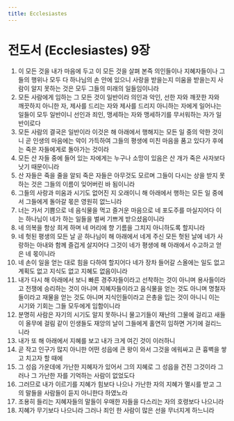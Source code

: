 ```yaml
---
title: Ecclesiastes
---
```


# 전도서 (Ecclesiastes) 9장
1. 이 모든 것을 내가 마음에 두고 이 모든 것을 살펴 본즉 의인들이나 지혜자들이나 그들의 행위나 모두 다 하나님의 손 안에 있으니 사랑을 받을는지 미움을 받을는지 사람이 알지 못하는 것은 모두 그들의 미래의 일들임이니라
1. 모든 사람에게 임하는 그 모든 것이 일반이라 의인과 악인, 선한 자와 깨끗한 자와 깨끗하지 아니한 자, 제사를 드리는 자와 제사를 드리지 아니하는 자에게 일어나는 일들이 모두 일반이니 선인과 죄인, 맹세하는 자와 맹세하기를 무서워하는 자가 일반이로다
1. 모든 사람의 결국은 일반이라 이것은 해 아래에서 행해지는 모든 일 중의 악한 것이니 곧 인생의 마음에는 악이 가득하여 그들의 평생에 미친 마음을 품고 있다가 후에는 죽은 자들에게로 돌아가는 것이라
1. 모든 산 자들 중에 들어 있는 자에게는 누구나 소망이 있음은 산 개가 죽은 사자보다 낫기 때문이니라
1. 산 자들은 죽을 줄을 알되 죽은 자들은 아무것도 모르며 그들이 다시는 상을 받지 못하는 것은 그들의 이름이 잊어버린 바 됨이니라
1. 그들의 사랑과 미움과 시기도 없어진 지 오래이니 해 아래에서 행하는 모든 일 중에서 그들에게 돌아갈 몫은 영원히 없느니라
1. 너는 가서 기쁨으로 네 음식물을 먹고 즐거운 마음으로 네 포도주를 마실지어다 이는 하나님이 네가 하는 일들을 벌써 기쁘게 받으셨음이니라
1. 네 의복을 항상 희게 하며 네 머리에 향 기름을 그치지 아니하도록 할지니라
1. 네 헛된 평생의 모든 날 곧 하나님이 해 아래에서 네게 주신 모든 헛된 날에 네가 사랑하는 아내와 함께 즐겁게 살지어다 그것이 네가 평생에 해 아래에서 수고하고 얻은 네 몫이니라
1. 네 손이 일을 얻는 대로 힘을 다하여 할지어다 네가 장차 들어갈 스올에는 일도 없고 계획도 없고 지식도 없고 지혜도 없음이니라
1. 내가 다시 해 아래에서 보니 빠른 경주자들이라고 선착하는 것이 아니며 용사들이라고 전쟁에 승리하는 것이 아니며 지혜자들이라고 음식물을 얻는 것도 아니며 명철자들이라고 재물을 얻는 것도 아니며 지식인들이라고 은총을 입는 것이 아니니 이는 시기와 기회는 그들 모두에게 임함이니라
1. 분명히 사람은 자기의 시기도 알지 못하나니 물고기들이 재난의 그물에 걸리고 새들이 올무에 걸림 같이 인생들도 재앙의 날이 그들에게 홀연히 임하면 거기에 걸리느니라
1. 내가 또 해 아래에서 지혜를 보고 내가 크게 여긴 것이 이러하니
1. 곧 작고 인구가 많지 아니한 어떤 성읍에 큰 왕이 와서 그것을 에워싸고 큰 흉벽을 쌓고 치고자 할 때에
1. 그 성읍 가운데에 가난한 지혜자가 있어서 그의 지혜로 그 성읍을 건진 그것이라 그러나 그 가난한 자를 기억하는 사람이 없었도다
1. 그러므로 내가 이르기를 지혜가 힘보다 나으나 가난한 자의 지혜가 멸시를 받고 그의 말들을 사람들이 듣지 아니한다 하였노라
1. 조용히 들리는 지혜자들의 말들이 우매한 자들을 다스리는 자의 호령보다 나으니라
1. 지혜가 무기보다 나으니라 그러나 죄인 한 사람이 많은 선을 무너지게 하느니라